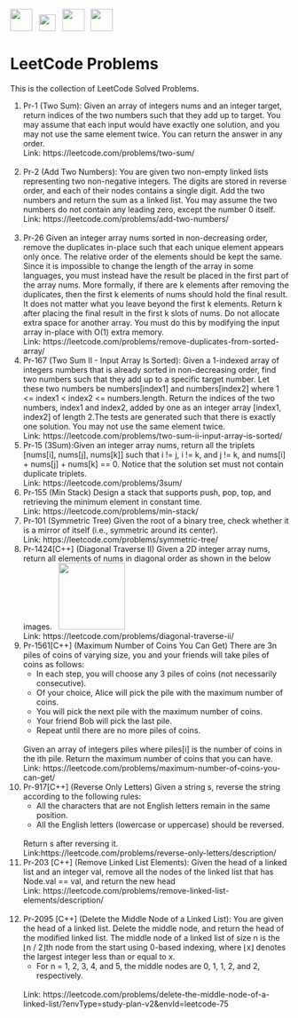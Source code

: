 <p float="left">
  <img src="https://cdn.iconscout.com/icon/free/png-256/leetcode-3521542-2944960.png" width="40" height="40">
  &nbsp;
  <img src="https://us.123rf.com/450wm/juliarstudio/juliarstudio1602/juliarstudio160202524/51973336-right-arrow-black-simple-icon-isolated-on-white-background.jpg?ver=6" width="30" height="30">
  &nbsp;
  <img src="https://upload.wikimedia.org/wikipedia/commons/thumb/c/c3/Python-logo-notext.svg/1200px-Python-logo-notext.svg.png" width="40" height="40">
  &nbsp;
  <img src= "https://upload.wikimedia.org/wikipedia/commons/1/18/ISO_C%2B%2B_Logo.svg" width="40" height="40">
</p>

# LeetCode Problems
This is the collection of LeetCode Solved Problems.

<ol type = "1">
  <li> Pr-1 (Two Sum): Given an array of integers nums and an integer target, return indices of the two numbers such that they add up to target. You may assume that each input would have exactly one solution, and you may not use the same element twice. You can return the answer in any order.
    <br>Link: https://leetcode.com/problems/two-sum/ </li> <br>
  <li> Pr-2 (Add Two Numbers): You are given two non-empty linked lists representing two non-negative integers. The digits are stored in reverse order, and each of their nodes contains a single digit. Add the two numbers and return the sum as a linked list. You may assume the two numbers do not contain any leading zero, except the number 0 itself. <br>Link: https://leetcode.com/problems/add-two-numbers/ </li><br>
  <li> Pr-26 Given an integer array nums sorted in non-decreasing order, remove the duplicates in-place such that each unique element appears only once. The relative order of the elements should be kept the same. Since it is impossible to change the length of the array in some languages, you must instead have the result be placed in the first part of the array nums. More formally, if there are k elements after removing the duplicates, then the first k elements of nums should hold the final result. It does not matter what you leave beyond the first k elements. Return k after placing the final result in the first k slots of nums. Do not allocate extra space for another array. You must do this by modifying the input array in-place with O(1) extra memory.<br>
Link: https://leetcode.com/problems/remove-duplicates-from-sorted-array/ </li>
  <li>Pr-167 (Two Sum II - Input Array Is Sorted): Given a 1-indexed array of integers numbers that is already sorted in non-decreasing order, find two numbers such that they add up to a specific target number. Let these two numbers be numbers[index1] and numbers[index2] where 1 <= index1 < index2 <= numbers.length.
Return the indices of the two numbers, index1 and index2, added by one as an integer array [index1, index2] of length 2.The tests are generated such that there is exactly one solution. You may not use the same element twice.
<br> Link: https://leetcode.com/problems/two-sum-ii-input-array-is-sorted/ </li>
  <li>Pr-15 (3Sum):Given an integer array nums, return all the triplets [nums[i], nums[j], nums[k]] such that i != j, i != k, and j != k, and nums[i] + nums[j] + nums[k] == 0. Notice that the solution set must not contain duplicate triplets. 
  <br> Link: https://leetcode.com/problems/3sum/ </li>
  <li>Pr-155 (Min Stack) Design a stack that supports push, pop, top, and retrieving the minimum element in constant time. 
  <br> Link: https://leetcode.com/problems/min-stack/ </li>
  <li> Pr-101 (Symmetric Tree) Given the root of a binary tree, check whether it is a mirror of itself (i.e., symmetric around its center).
  <br> Link: https://leetcode.com/problems/symmetric-tree/ </li>
  <li> Pr-1424[C++] (Diagonal Traverse II) Given a 2D integer array nums, return all elements of nums in diagonal order as shown in the below images.
  &nbsp;
  <img src="https://assets.leetcode.com/uploads/2020/04/08/sample_1_1784.png" width="120" height="120">
  &nbsp;
  <br> Link: https://leetcode.com/problems/diagonal-traverse-ii/ </li>
  <li> Pr-1561[C++] (Maximum Number of Coins You Can Get) There are 3n piles of coins of varying size, you and your friends will take piles of coins as follows:
    <ul style= “list-style-type⚫>
    <li>In each step, you will choose any 3 piles of coins (not necessarily consecutive). </li>
    <li>Of your choice, Alice will pick the pile with the maximum number of coins.</li>
    <li>You will pick the next pile with the maximum number of coins. </li>
    <li>Your friend Bob will pick the last pile. </li>
    <li>Repeat until there are no more piles of coins. </li> </ul>
  <br>Given an array of integers piles where piles[i] is the number of coins in the ith pile. Return the maximum number of coins that you can have.
  <br> Link: https://leetcode.com/problems/maximum-number-of-coins-you-can-get/ </li>
  <li> Pr-917[C++] (Reverse Only Letters) Given a string s, reverse the string according to the following rules:
    <ul style= “list-style-type⚫>
    <li>All the characters that are not English letters remain in the same position. </li>
    <li>All the English letters (lowercase or uppercase) should be reversed.</li> </ul>
    <br> Return s after reversing it.
  <br> Link:https://leetcode.com/problems/reverse-only-letters/description/
  <li> Pr-203 [C++] (Remove Linked List Elements): Given the head of a linked list and an integer val, remove all the nodes of the linked list that has Node.val == val, and return the new head
    <br>Link: https://leetcode.com/problems/remove-linked-list-elements/description/ </li> <br>
  <li> Pr-2095 [C++] (Delete the Middle Node of a Linked List): You are given the head of a linked list. Delete the middle node, and return the head of the modified linked list. The middle node of a linked list of size n is the ⌊n / 2⌋th node from the start using 0-based indexing, where ⌊x⌋ denotes the largest integer less than or equal to x.
  <ul style= “list-style-type⚫> <li>For n = 1, 2, 3, 4, and 5, the middle nodes are 0, 1, 1, 2, and 2, respectively. </li> </ul>
    <br>Link: https://leetcode.com/problems/delete-the-middle-node-of-a-linked-list/?envType=study-plan-v2&envId=leetcode-75 </li> <br>
</ol>
